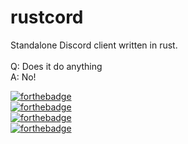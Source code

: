 # rustcord

Standalone Discord client written in rust.\
\
Q: Does it do anything\
A: No!

[![forthebadge](https://forthebadge.com/images/badges/made-with-out-pants.svg)](https://forthebadge.com)
\
[![forthebadge](https://forthebadge.com/images/badges/0-percent-optimized.svg)](https://forthebadge.com)
\
[![forthebadge](https://forthebadge.com/images/badges/you-didnt-ask-for-this.svg)](https://forthebadge.com)
\
[![forthebadge](https://forthebadge.com/images/badges/gluten-free.svg)](https://forthebadge.com)
